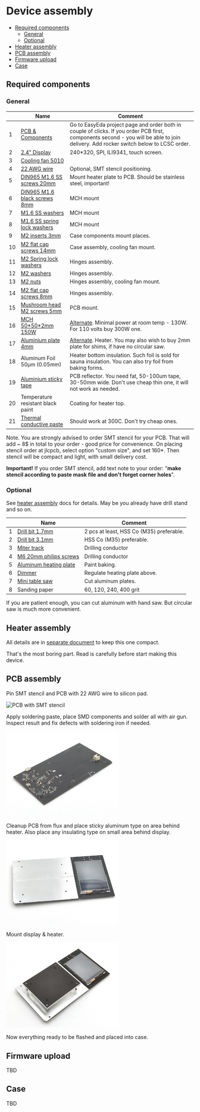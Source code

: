Device assembly <!-- omit in toc -->
===============

- [Required components](#required-components)
  - [General](#general)
  - [Optional](#optional)
- [Heater assembly](#heater-assembly)
- [PCB assembly](#pcb-assembly)
- [Firmware upload](#firmware-upload)
- [Case](#case)


## Required components

### General

&nbsp; | Name | Comment
-------|------|--------
1 | [PCB & Components](https://easyeda.com/reflow/reflow-micro-table) | Go to EasyEda project page and order both in couple of clicks. If you order PCB first, components second - you will be able to join delivery. Add rocker switch below to LCSC order.
2 | [2.4" Display](https://www.aliexpress.com/item/32852776943.html) | 240*320, SPI, ILI9341, touch screen.
3 | [Cooling fan 5010](https://www.aliexpress.com/item/4000194163972.html) |
4 | [22 AWG wire](https://www.aliexpress.com/item/32854919883.html) | Optional, SMT stencil positioning.
5 | [DIN965 M1.6 SS screws 20mm](https://www.aliexpress.com/item/33013472653.html) | Mount heater plate to PCB. Should be stainless steel, important!
6 | [DIN965 M1.6 black screws 8mm](https://www.aliexpress.com/item/4000217127933.html) | MCH mount
7 | [M1.6 SS washers](https://www.aliexpress.com/item/4000222547150.html) | MCH mount
8 | [M1.6 SS spring lock washers](https://www.aliexpress.com/item/4000222556028.html) | MCH mount
9 | [M2 inserts 3mm](https://www.aliexpress.com/item/4000513304304.html) | Case components mount places.
10 | [M2 flat cap screws 14mm](https://www.aliexpress.com/item/4000217127933.html) | Case assembly, cooling fan mount.
11 | [M2 Spring lock washers](https://www.aliexpress.com/item/32982630546.html) | Hinges assembly.
12 | [M2 washers](https://www.aliexpress.com/item/32859516826.html) | Hinges assembly.
13 | [M2 nuts](https://www.aliexpress.com/item/32859946901.html) | Hinges assembly, cooling fan mount.
14 | [M2 flat cap screws 8mm](https://www.aliexpress.com/item/4000217127933.html) | Hinges assembly.
15 | [Mushroom head M2 screws 5mm](https://www.aliexpress.com/item/4000168030333.html) | PCB mount.
16 | [MCH 50\*50\*2mm 150W](https://www.aliexpress.com/item/33005272347.html) | [Alternate](https://www.aliexpress.com/item/32991559341.html). Minimal power at room temp - 130W. For 110 volts buy 300W one.
17 | [Aluminium plate 4mm](https://www.aliexpress.com/item/32998175339.html) | [Alternate](https://www.aliexpress.com/item/32985318306.html).  Heater. You may also wish to buy 2mm plate for shims, if have no circular saw.
18 | Aluminum Foil 50μm (0.05mm) | Heater bottom insulation. Such foil is sold for sauna insulation. You can also try foil from baking forms.
19 | [Aluminium sticky tape](https://www.aliexpress.com/item/33036337241.html) | PCB reflector. You need fat, 50-100um tape, 30-50mm wide. Don't use cheap thin one, it will not work as needed.
20 | Temperature resistant black paint | Coating for heater top.
21 | [Thermal conductive paste](https://www.aliexpress.com/item/32870824982.html) | Should work at 300C. Don't try cheap ones.

Note. You are strongly advised to order SMT stencil for your PCB. That will
add ~ 8$ in total to your order - good price for convenience. On placing stencil
order at jlcpcb, select option "custom size", and set 160\*. Then stencil
will be compact and light, with small delivery cost.

**Important!** If you order SMT stencil, add text note to your order: "**make
stencil according to paste mask file and don't forget corner holes**".


### Optional

See [heater assembly](heater_assembly.md) docs for details. May be you already
have drill stand and so on.


&nbsp; | Name | Comment
-------|------|--------
1 | [Drill bit 1.7mm](https://www.aliexpress.com/item/33023895090.html) | 2 pcs at least, HSS Co (M35) preferable.
2 | [Drill bit 3.1mm](https://www.aliexpress.com/item/33023951160.html) | HSS Co (M35) preferable.
3 | [Miter track](https://www.aliexpress.com/item/32972951062.html) | Drilling conductor
4 | [M6 20mm philips screws](https://www.aliexpress.com/item/32854305389.html) | Drilling conductor
5 | [Aluminum heating plate](https://www.aliexpress.com/item/4000073462890.html) | Paint baking.
6 | [Dimmer](https://www.aliexpress.com/item/32818012686.html) | Regulate heating plate above.
7 | [Mini table saw](https://www.aliexpress.com/item/32845187139.html) | Cut aluminum plates.
8 | Sanding paper | 60, 120, 240, 400 grit

If you are patient enough, you can cut aluminum with hand saw. But circular
saw is much more convenient.


## Heater assembly

All details are  in [separate document](heater_assembly.md) to keep this one
compact.

That's the most boring part. Read is carefully before start making this device.


## PCB assembly

Pin SMT stencil and PCB with 22 AWG wire to silicon pad.

<img src="images/pcb_smt_stencil.jpg" width="60%" alt="PCB with SMT stencil">

Apply soldering paste, place SMD components and solder all with air gun.
Inspect result and fix defects with soldering iron if needed.

<img src="images/pcb_bottom.jpg" width="60%" alt="PCB bottom">

Cleanup PCB from flux and place sticky aluminum type on area behind heater.
Also place any insulating type on small area behind display.

<img src="images/pcb_top.jpg" width="60%" alt="PCB top">

Mount display & heater.

<img src="images/pcb_all.jpg" width="60%" alt="All mounted">

Now everything ready to be flashed and placed into case.


## Firmware upload

TBD


## Case

TBD
